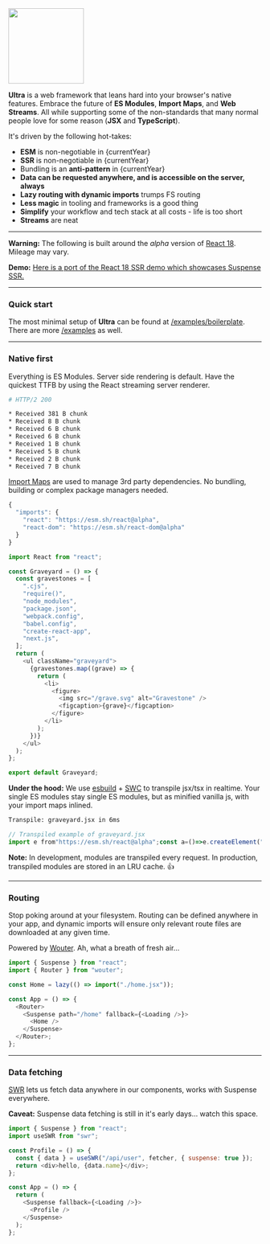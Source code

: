 <img src="https://ultrajs.dev/ultra.svg" width="150" />

**Ultra** is a web framework that leans hard into your browser's native
features. Embrace the future of **ES Modules**, **Import Maps**, and **Web
Streams**. All while supporting some of the non-standards that many normal
people love for some reason (**JSX** and **TypeScript**).

It's driven by the following hot-takes:

- **ESM** is non-negotiable in {currentYear}
- **SSR** is non-negotiable in {currentYear}
- Bundling is an **anti-pattern** in {currentYear}
- **Data can be requested anywhere, and is accessible on the server, always**
- **Lazy routing with dynamic imports** trumps FS routing
- **Less magic** in tooling and frameworks is a good thing
- **Simplify** your workflow and tech stack at all costs - life is too short
- **Streams** are neat

---

**Warning:** The following is built around the _alpha_ version of
[React 18](https://reactjs.org/blog/2021/06/08/the-plan-for-react-18.html).
Mileage may vary.

**Demo:**
[Here is a port of the React 18 SSR demo which showcases Suspense
SSR.](https://react18.ultrajs.dev)

---

### Quick start

The most minimal setup of **Ultra** can be found at
[/examples/boilerplate](https://github.com/exhibitionist-digital/ultra/tree/master/examples/boilerplate).
There are more
[/examples](https://github.com/exhibitionist-digital/ultra/tree/master/examples)
as well.

---

### Native first

Everything is ES Modules. Server side rendering is default. Have the quickest
TTFB by using the React streaming server renderer.

```bash
# HTTP/2 200  

* Received 381 B chunk
* Received 8 B chunk
* Received 6 B chunk
* Received 6 B chunk
* Received 1 B chunk
* Received 5 B chunk
* Received 2 B chunk
* Received 7 B chunk
```

[Import Maps](https://github.com/WICG/import-maps) are used to manage 3rd party
dependencies. No bundling, building or complex package managers needed.

```js
{
  "imports": {
    "react": "https://esm.sh/react@alpha",
    "react-dom": "https://esm.sh/react-dom@alpha"
  }
}
```

```js
import React from "react";

const Graveyard = () => {
  const gravestones = [
    ".cjs",
    "require()",
    "node_modules",
    "package.json",
    "webpack.config",
    "babel.config",
    "create-react-app",
    "next.js",
  ];
  return (
    <ul className="graveyard">
      {gravestones.map((grave) => {
        return (
          <li>
            <figure>
              <img src="/grave.svg" alt="Gravestone" />
              <figcaption>{grave}</figcaption>
            </figure>
          </li>
        );
      })}
    </ul>
  );
};

export default Graveyard;
```

**Under the hood:** We use [esbuild](https://esbuild.github.io) +
[SWC](https://swc.rs) to transpile jsx/tsx in realtime. Your single ES modules
stay single ES modules, but as minified vanilla js, with your import maps
inlined.

```bash
Transpile: graveyard.jsx in 6ms
```

```js
// Transpiled example of graveyard.jsx
import e from"https://esm.sh/react@alpha";const a=()=>e.createElement("ul",{className:"graveyard"},[".cjs","require()","node_modules","package.json","webpack.config","babel.config","create-react-app","next.js"].map(r=>e.createElement("li",null,e.createElement("figure",null,e.createElement("img",{src:"/grave.svg",alt:"Gravestone"}),e.createElement("figcaption",null,r)))));export default a;
```

**Note:** In development, modules are transpiled every request. In production,
transpiled modules are stored in an LRU cache. 👍

---

### Routing

Stop poking around at your filesystem. Routing can be defined anywhere in your
app, and dynamic imports will ensure only relevant route files are downloaded at
any given time.

Powered by [Wouter](https://github.com/molefrog/wouter). Ah, what a breath of
fresh air...

```js
import { Suspense } from "react";
import { Router } from "wouter";

const Home = lazy(() => import("./home.jsx"));

const App = () => {
  <Router>
    <Suspense path="/home" fallback={<Loading />}>
      <Home />
    </Suspense>
  </Router>;
};
```

---

### Data fetching

[SWR](https://github.com/vercel/swr) lets us fetch data anywhere in our
components, works with Suspense everywhere.

**Caveat:** Suspense data fetching is still in it's early days... watch this
space.

```js
import { Suspense } from "react";
import useSWR from "swr";

const Profile = () => {
  const { data } = useSWR("/api/user", fetcher, { suspense: true });
  return <div>hello, {data.name}</div>;
};

const App = () => {
  return (
    <Suspense fallback={<Loading />}>
      <Profile />
    </Suspense>
  );
};
```
